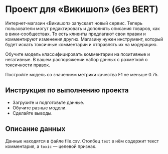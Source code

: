 # Проект для «Викишоп» (без BERT)
Интернет-магазин «Викишоп» запускает новый сервис. Теперь пользователи могут редактировать и дополнять описания товаров, как в вики-сообществах. То есть клиенты предлагают свои правки и комментируют изменения других. Магазину нужен инструмент, который будет искать токсичные комментарии и отправлять их на модерацию.

Обучите модель классифицировать комментарии на позитивные и негативные. В вашем распоряжении набор данных с разметкой о токсичности правок.

Постройте модель со значением метрики качества F1 не меньше 0.75.

## Инструкция по выполнению проекта

- Загрузите и подготовьте данные.
- Обучите разные модели.
- Сделайте выводы.


## Описание данных

Данные находятся в файле file.csv. Столбец `text` в нём содержит текст комментария, а `toxic` — целевой признак.
